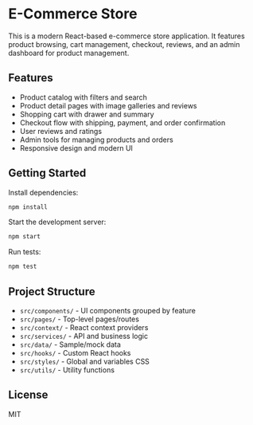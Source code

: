 # E-Commerce Store

This is a modern React-based e-commerce store application. It features product browsing, cart management, checkout, reviews, and an admin dashboard for product management.

## Features

- Product catalog with filters and search
- Product detail pages with image galleries and reviews
- Shopping cart with drawer and summary
- Checkout flow with shipping, payment, and order confirmation
- User reviews and ratings
- Admin tools for managing products and orders
- Responsive design and modern UI

## Getting Started

Install dependencies:

```bash
npm install
```

Start the development server:

```bash
npm start
```

Run tests:

```bash
npm test
```

## Project Structure

- `src/components/` - UI components grouped by feature
- `src/pages/` - Top-level pages/routes
- `src/context/` - React context providers
- `src/services/` - API and business logic
- `src/data/` - Sample/mock data
- `src/hooks/` - Custom React hooks
- `src/styles/` - Global and variables CSS
- `src/utils/` - Utility functions

## License

MIT